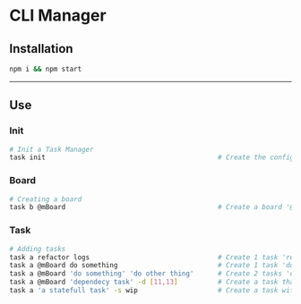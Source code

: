 # CLI Manager

## Installation

```sh
npm i && npm start
```

-----

## Use

### Init

```sh
# Init a Task Manager
task init											# Create the config file on working directory
```

### Board

```sh
# Creating a board 
task b @mBoard										# Create a board '@mBoard'

```

### Task

```sh
# Adding tasks
task a refactor logs								# Create 1 task 'refactor logs' to default board
task a @mBoard do something							# Create 1 task 'do something' on board @mBoard
task a @mBoard 'do something' 'do other thing'		# Create 2 tasks 'do something' and 'do other thing' on board @mBoard
task a @mBoard 'dependecy task' -d [11,13]			# Create a task that depends on tasks id n° 11 and 13
task a 'a statefull task' -s wip					# Create a task with the state 'wip'
```
